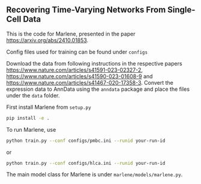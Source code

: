 ## Recovering Time-Varying Networks From Single-Cell Data

This is the code for Marlene, presented in the paper https://arxiv.org/abs/2410.01853.

Config files used for training can be found under `configs`

Download the data from following instructions in the respective papers
https://www.nature.com/articles/s41591-023-02327-2,
https://www.nature.com/articles/s41590-023-01608-9 and https://www.nature.com/articles/s41467-020-17358-3. Convert the expression
data to AnnData using the `anndata` package and place the files under the
`data` folder.

First install Marlene from `setup.py`
```bash
pip install -e .
```

To run Marlene, use
```bash
python train.py --conf configs/pmbc.ini --runid your-run-id
```
or
```bash
python train.py --conf configs/hlca.ini --runid your-run-id
```

The main model class for Marlene is under `marlene/models/marlene.py`.
